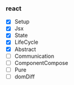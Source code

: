 

### react
- [x] Setup
- [x] Jsx
- [x] State
- [x] LifeCycle
- [x] Abstract
- [ ] Communication
- [ ] ComponentCompose
- [ ] Pure
- [ ] domDiff